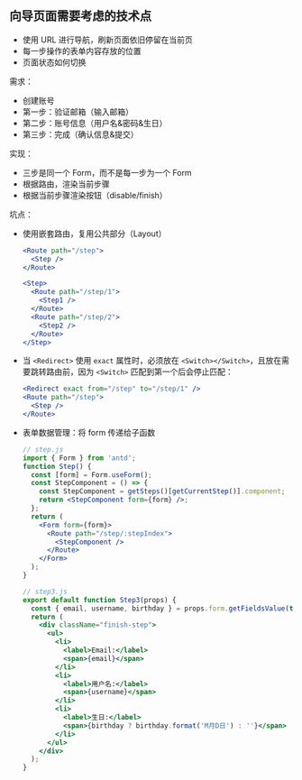 ## 向导页面需要考虑的技术点

- 使用 URL 进行导航，刷新页面依旧停留在当前页
- 每一步操作的表单内容存放的位置
- 页面状态如何切换

需求：

- 创建账号
- 第一步：验证邮箱（输入邮箱）
- 第二步：账号信息（用户名&密码&生日）
- 第三步：完成（确认信息&提交）

实现：

- 三步是同一个 Form，而不是每一步为一个 Form
- 根据路由，渲染当前步骤
- 根据当前步骤渲染按钮（disable/finish）

坑点：

- 使用嵌套路由，复用公共部分（Layout）

  ```jsx
  <Route path="/step">
    <Step />
  </Route>

  <Step>
    <Route path="/step/1">
      <Step1 />
    </Route>
    <Route path="/step/2">
      <Step2 />
    </Route>
  </Step>
  ```

- 当 `<Redirect>` 使用 `exact` 属性时，必须放在 `<Switch></Switch>`，且放在需要跳转路由前，因为 `<Switch>` 匹配到第一个后会停止匹配：

  ```jsx
  <Redirect exact from="/step" to="/step/1" />
  <Route path="/step">
    <Step />
  </Route>
  ```

- 表单数据管理：将 form 传递给子函数

  ```jsx
  // step.js
  import { Form } from 'antd';
  function Step() {
    const [form] = Form.useForm();
    const StepComponent = () => {
      const StepComponent = getSteps()[getCurrentStep()].component;
      return <StepComponent form={form} />;
    };
    return (
      <Form form={form}>
        <Route path="/step/:stepIndex">
          <StepComponent />
        </Route>
      </Form>
    );
  }
  ```

  ```jsx
  // step3.js
  export default function Step3(props) {
    const { email, username, birthday } = props.form.getFieldsValue(true);
    return (
      <div className="finish-step">
        <ul>
          <li>
            <label>Email:</label>
            <span>{email}</span>
          </li>
          <li>
            <label>用户名:</label>
            <span>{username}</span>
          </li>
          <li>
            <label>生日:</label>
            <span>{birthday ? birthday.format('M月D日') : ''}</span>
          </li>
        </ul>
      </div>
    );
  }
  ```
